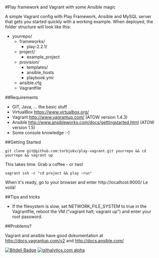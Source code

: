 #Play framework and Vagrant with some Ansible magic

A simple Vagrant config with Play Framework, Ansible and MySQL server that gets you started quickly with a working example. When deployed, the folder structure will look like this: 
- yourrepo/
  - frameworks/
      - play-2.2.1/
  - project/
      - example_project
  - provision/
      - templates/
      - ansible_hosts
      - playbook.yml
  - ansible.cfg
  - Vagrantfile


##Requirements

- GIT, Java, ... the basic stuff
- VirtualBox https://www.virtualbox.org/
- Vagrant http://www.vagrantup.com/  (ATOW version 1.4.3)
- Ansible http://www.ansibleworks.com/docs/gettingstarted.html (ATOW version 1.5)
- Some console knowledge :-)

##Getting Started
    
    git clone git@github.com:torbjokv/play-vagrant.git yourrepo && cd yourrepo && vagrant up

This takes time. Grab a coffee - or two!

    vagrant ssh -c "cd project && play ~run"

When it's ready, go to your browser and enter http://localhost:9000/ 
Le voilà!

##Tips and tricks

- If the filesystem is slow, set NETWORK_FILE_SYSTEM to true in the Vagrantfile, reboot the VM ("vagrant halt; vagrant up") and enter your root password.

##Problems?

Vagrant and ansible have good dokumentation at http://docs.vagrantup.com/v2 and http://docs.ansible.com/



[![Bitdeli Badge](https://d2weczhvl823v0.cloudfront.net/torbjokv/play-vagrant/trend.png)](https://bitdeli.com/free "Bitdeli Badge")
[![githalytics.com alpha](https://cruel-carlota.pagodabox.com/f118040f0d6c51d3d575e3537f2ddddc "githalytics.com")](http://githalytics.com/torbjokv/play-vagrant)
